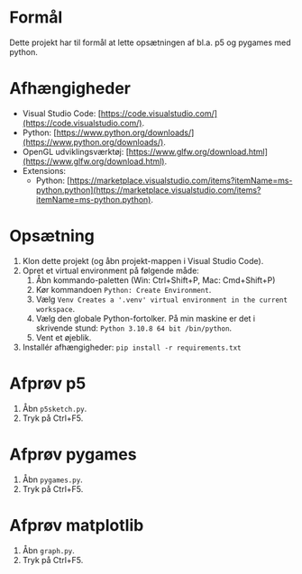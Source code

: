# Formål

Dette projekt har til formål at lette opsætningen af bl.a. p5 og pygames med python.

# Afhængigheder

- Visual Studio Code: [https://code.visualstudio.com/](https://code.visualstudio.com/).
- Python: [https://www.python.org/downloads/](https://www.python.org/downloads/).    
- OpenGL udviklingsværktøj: [https://www.glfw.org/download.html](https://www.glfw.org/download.html).
- Extensions:
    - Python: [https://marketplace.visualstudio.com/items?itemName=ms-python.python](https://marketplace.visualstudio.com/items?itemName=ms-python.python).

# Opsætning

1. Klon dette projekt (og åbn projekt-mappen i Visual Studio Code).
2. Opret et virtual environment på følgende måde:
    1. Åbn kommando-paletten (Win: Ctrl+Shift+P, Mac: Cmd+Shift+P)
    2. Kør kommandoen `Python: Create Environment`.
    3. Vælg `Venv Creates a '.venv' virtual environment in the current workspace`.
    4. Vælg den globale Python-fortolker. På min maskine er det i skrivende stund: `Python 3.10.8 64 bit /bin/python`.
    5. Vent et øjeblik.
3. Installér afhængigheder: `pip install -r requirements.txt`

# Afprøv p5

1. Åbn `p5sketch.py`.
2. Tryk på Ctrl+F5.

# Afprøv pygames

1. Åbn `pygames.py`.
2. Tryk på Ctrl+F5.

# Afprøv matplotlib

1. Åbn `graph.py`.
2. Tryk på Ctrl+F5.
